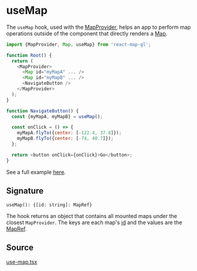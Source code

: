 # useMap

The `useMap` hook, used with the [MapProvider](/docs/api-reference/map-provider.md), helps an app to perform map operations outside of the component that directly renders a [Map](/docs/api-reference/map.md).


```js
import {MapProvider, Map, useMap} from 'react-map-gl';

function Root() {
  return (
    <MapProvider>
      <Map id="myMapA" ... />
      <Map id="myMapB" ... />
      <NavigateButton />
    </MapProvider>
  );
}

function NavigateButton() {
  const {myMapA, myMapB} = useMap();

  const onClick = () => {
    myMapA.flyTo({center: [-122.4, 37.8]});
    myMapB.flyTo({center: [-74, 40.7]});
  };

  return <button onClick={onClick}>Go</button>;
}
```

See a full example [here](/examples/get-started/hook).

## Signature

`useMap(): {[id: string]: MapRef}`

The hook returns an object that contains all mounted maps under the closest `MapProvider`. The keys are each map's [id](/docs/api-reference/map.md#id) and the values are the [MapRef](/docs/api-reference/types.md#mapref).


## Source

[use-map.tsx](https://github.com/visgl/react-map-gl/tree/7.0-release/src/components/use-map.tsx)
